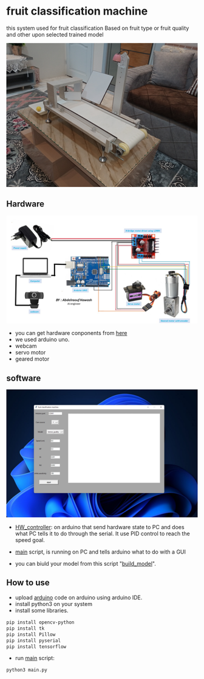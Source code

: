# fruit classification machine
this system used for fruit classification Based on fruit type or fruit quality and other upon selected trained model

<img src="media/view1.jpg" width="800">

## Hardware

<img src="media/circuit.jpg" width="800"/>

* you can get hardware conponents from [here](media/components.csv)
* we used arduino uno.
* webcam
* servo motor
* geared motor

## software

<img src="media/GUI.jpg" width="800"/>

* [HW_controller](arduino/HW_controller/HW_controller.ino): on arduino that send hardware state to PC and does what PC tells it to do through the serial. It use PID control to reach the speed goal.

* [main](programs/main.py) script, is running on PC and tells arduino what to do with a GUI

* you can biuld your model from this script "[build_model](programes/dataset&buildingModel/build_model.ipynb)".

## How to use

* upload [arduino](arduino/HW_controller/HW_controller.ino) code on arduino using arduino IDE.
* install python3 on your system
* install some libraries.
```
pip install opencv-python
pip install tk
pip install Pillow
pip install pyserial
pip install tensorflow
```
* run [main](programs/main.py) script:
```
python3 main.py
```
